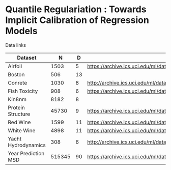 # Quantile Regulariation : Towards Implicit Calibration of Regression Models


Data links


| Dataset | N | D | link  |
| --- | --- |--- | --- |
|  Airfoil | 1503 | 5 |https://archive.ics.uci.edu/ml/datasets/Airfoil+Self-Noise |
|  Boston  | 506 | 13 | |
|  Conrete | 1030  | 8 |http://archive.ics.uci.edu/ml/datasets/Concrete+Compressive+Strength  |
|  Fish Toxicity    | 908 | 6 | https://archive.ics.uci.edu/ml/datasets/QSAR+fish+toxicity|
|  Kin8nm   | 8182 | 8 | |
|  Protein Structure | 45730 |9 | https://archive.ics.uci.edu/ml/datasets/Physicochemical+Properties+of+Protein+Tertiary+Structure |
|  Red Wine | 1599 | 11 |  https://archive.ics.uci.edu/ml/datasets/wine+quality|
|  White Wine | 4898 | 11 |   https://archive.ics.uci.edu/ml/datasets/wine+quality |
|  Yacht Hydrodynamics | 308 | 6 |   http://archive.ics.uci.edu/ml/datasets/yacht+hydrodynamics |
|  Year  Prediction MSD | 515345 | 90 |  https://archive.ics.uci.edu/ml/datasets/YearPredictionMSD |
